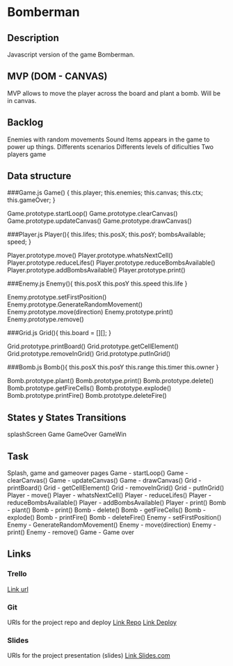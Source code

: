 # Bomberman

## Description
Javascript version of the game Bomberman.


## MVP (DOM - CANVAS)
MVP allows to move the player across the board and plant a bomb. Will be in canvas.


## Backlog
Enemies with random movements
Sound
Items appears in the game to power up things.
Differents scenarios
Differents levels of dificulties
Two players game

## Data structure

###Game.js
Game() {
  this.player;
  this.enemies;
  this.canvas;
  this.ctx;
  this.gameOver;
}

Game.prototype.startLoop()
Game.prototype.clearCanvas()
Game.prototype.updateCanvas()
Game.prototype.drawCanvas()

###Player.js
Player(){
  this.lifes;
  this.posX;
  this.posY;
  bombsAvailable;
  speed;
}

Player.prototype.move()
Player.prototype.whatsNextCell()
Player.prototype.reduceLifes()
Player.prototype.reduceBombsAvailable()
Player.prototype.addBombsAvailable()
Player.prototype.print()

###Enemy.js
Enemy(){
  this.posX
  this.posY
  this.speed
  this.life
}

Enemy.prototype.setFirstPosition()
Enemy.prototype.GenerateRandomMovement()
Enemy.prototype.move(direction)
Enemy.prototype.print()
Enemy.prototype.remove()

###Grid.js
Grid(){
  this.board = [][];
}

Grid.prototype.printBoard()
Grid.prototype.getCellElement()
Grid.prototype.removeInGrid()
Grid.prototype.putInGrid()

###Bomb.js
Bomb(){
  this.posX
  this.posY
  this.range
  this.timer
  this.owner
}

Bomb.prototype.plant()
Bomb.prototype.print()
Bomb.prototype.delete()
Bomb.prototype.getFireCells()
Bomb.prototype.explode()
Bomb.prototype.printFire()
Bomb.prototype.deleteFire()



## States y States Transitions
splashScreen
Game
GameOver
GameWin


## Task
Splash, game and gameover pages
Game - startLoop()
Game - clearCanvas()
Game - updateCanvas()
Game - drawCanvas()
Grid - printBoard()
Grid - getCellElement()
Grid - removeInGrid()
Grid - putInGrid()
Player - move()
Player - whatsNextCell()
Player - reduceLifes()
Player - reduceBombsAvailable()
Player - addBombsAvailable()
Player - print()
Bomb - plant()
Bomb - print()
Bomb - delete()
Bomb - getFireCells()
Bomb - explode()
Bomb - printFire()
Bomb - deleteFire()
Enemy - setFirstPosition()
Enemy - GenerateRandomMovement()
Enemy - move(direction)
Enemy - print()
Enemy - remove()
Game - Game over




## Links


### Trello
[Link url](https://trello.com)


### Git
URls for the project repo and deploy
[Link Repo](http://github.com)
[Link Deploy](http://github.com)


### Slides
URls for the project presentation (slides)
[Link Slides.com](http://slides.com)